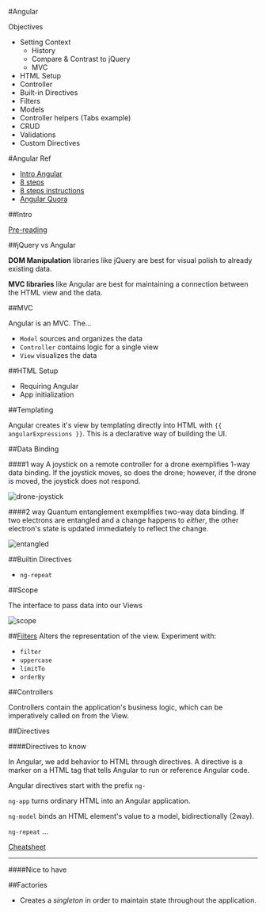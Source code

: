 #Angular

Objectives 

* Setting Context
	* History
	* Compare & Contrast to jQuery
	* MVC
* HTML Setup
* Controller
* Built-in Directives
* Filters
* Models
* Controller helpers (Tabs example)
* CRUD
* Validations
* Custom Directives


#Angular Ref

* [Intro Angular](https://github.com/sf-wdi-17/notes/blob/master/lectures/week-10/_1_monday/dusk/intro_to_angular.md)
* [8 steps](https://github.com/wdi-sf-fall/intro-to-angular-in-eight-steps)
* [8 steps instructions](https://github.com/sf-wdi-17/notes/blob/master/lectures/week-10/_1_monday/dusk/eight_step_angular.md)
* [Angular Quora](https://github.com/sf-wdi-17/notes/blob/master/lectures/week-10/_4_thursday/dusk/ANGULAR_%E2%99%A5_RAILS.md)



##Intro

[Pre-reading](https://docs.angularjs.org/guide/introduction
)


##jQuery vs Angular

**DOM Manipulation** libraries like jQuery are best for visual polish to already existing data.

**MVC libraries** like Angular are best for maintaining a connection between the HTML view and the data.

##MVC

Angular is an MVC. The...

* `Model` sources and organizes the data
* `Controller` contains logic for a single view
* `View` visualizes the data

##HTML Setup

* Requiring Angular
* App initialization

##Templating

Angular creates it's view by templating directly into HTML with `{{ angularExpressions }}`. This is a declarative way of building the UI.

##Data Binding

####1 way
A joystick on a remote controller for a drone exemplifies 1-way data binding. If the joystick moves, so does the drone; however, if the drone is moved, the joystick does not respond.

![drone-joystick](http://robohub.org/wp-content/uploads/2013/01/ARDroneJoystickControl.png)

####2 way
Quantum entanglement exemplifies two-way data binding. If two electrons are entangled and a change happens to *either*, the other electron's state is updated immediately to reflect the change.

![entangled](http://www.geekpause.com/wp-content/uploads/2014/08/quantum-entanglement1.png)

##Builtin Directives

* `ng-repeat`

##Scope

The interface to pass data into our Views

![scope](http://devgirl.org/wp-content/uploads/2013/03/concepts-controller.png)

##[Filters](https://docs.angularjs.org/api/ng/filter)
Alters the representation of the view. Experiment with: 

* `filter`
* `uppercase`
* `limitTo`
* `orderBy`

##Controllers

Controllers contain the application's business logic, which can be imperatively called on from the View.

##Directives


####Directives to know

In Angular, we add behavior to HTML through directives. A directive is a marker on a HTML tag that tells Angular to run or reference Angular code.

Angular directives start with the prefix `ng-`

`ng-app` turns ordinary HTML into an Angular application.

`ng-model` binds an HTML element's value to a model, bidirectionally (2way).

`ng-repeat` ...

[Cheatsheet](http://www.cheatography.com/proloser/cheat-sheets/angularjs/)


---
####Nice to have

##Factories

* Creates a *singleton* in order to maintain state throughout the application.



